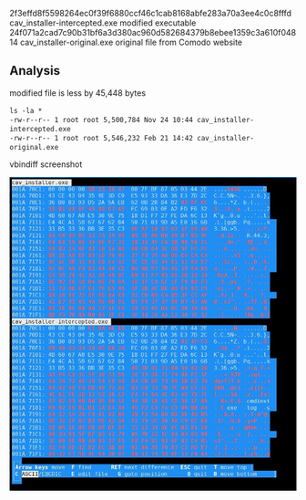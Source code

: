 2f3effd8f5598264ec0f39f6880ccf46c1cab8168abfe283a70a3ee4c0c8fffd	cav_installer-intercepted.exe 	modified executable
24f071a2cad7c90b31bf6a3d380ac960d582684379b8ebee1359c3a610f04814	cav_installer-original.exe 		original file from Comodo website

## Analysis

modified file is less by 45,448 bytes

```
ls -la *
-rw-r--r-- 1 root root 5,500,784 Nov 24 10:44 cav_installer-intercepted.exe
-rw-r--r-- 1 root root 5,546,232 Feb 21 14:42 cav_installer-original.exe
```

vbindiff screenshot

![](/assets/2018-03-13_02h56_50.jpg)

